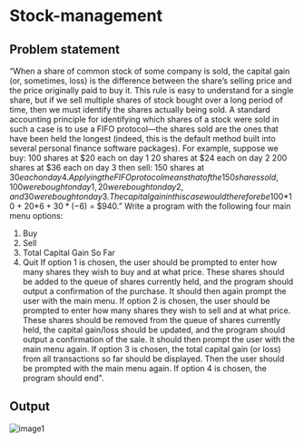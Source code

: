 # Stock-management


## Problem statement

“When a share of common stock of some company is sold, the capital gain (or, sometimes, loss) is the difference between the share’s selling price and the price originally paid to buy it. This rule is easy to understand for a single share, but if we sell multiple shares of stock bought over a long
period of time, then we must identify the shares actually being sold. A standard accounting principle for identifying which shares of a stock were sold in such a case is to use a FIFO protocol—the shares sold are the ones that have been held the longest (indeed, this is the default method built into several personal finance software packages).
For example, suppose we buy:
100 shares at $20 each on day 1 20 shares at $24 each on day 2 200 shares at $36 each on day 3
then sell:
150 shares at $30 each on day 4.
Applying the FIFO protocol means that of the 150 shares sold, 100 were bought on day 1, 20 were bought on day 2, and 30 were bought on day 3. The capital gain in this case would
therefore be 100*$10 + 20*$6 + 30*(-$6) = $940.”
Write a program with the following four main menu options:
1. Buy
2. Sell
3. Total Capital Gain So Far
4. Quit
If option 1 is chosen, the user should be prompted to enter how many shares they wish to buy and at what price. These shares should be added to the queue of shares currently held, and the program should output a confirmation of the purchase. It should then again prompt the user with
the main menu. If option 2 is chosen, the user should be prompted to enter how many shares they wish to sell and at what price. These shares should be removed from the queue of shares currently held, the
capital gain/loss should be updated, and the program should output a confirmation of the sale. It should then prompt the user with the main menu again. If option 3 is chosen, the total capital gain (or loss) from all transactions so far should be
displayed. Then the user should be prompted with the main menu again.
If option 4 is chosen, the program should end".



## Output 


![image1](https://user-images.githubusercontent.com/64400938/127743379-28dcdaac-fa20-44ed-bf5d-c18538040767.png)
